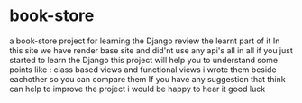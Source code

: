 # book-store
a book-store project for learning the Django review the learnt part of it
In this site we have render base site and did'nt use any api's
all in all if you just started to learn the Django this project will help you to understand some points like : class based views and functional views i wrote them beside eachother so you can compare them 
If you have any suggestion that think can help to improve the project i would be happy to hear it 
good luck
